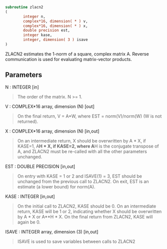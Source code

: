```fortran
subroutine zlacn2
(
        integer n,
        complex*16, dimension( * ) v,
        complex*16, dimension( * ) x,
        double precision est,
        integer kase,
        integer, dimension( 3 ) isave
)
```

ZLACN2 estimates the 1-norm of a square, complex matrix A.
Reverse communication is used for evaluating matrix-vector products.

## Parameters
N : INTEGER [in]
> The order of the matrix.  N >= 1.

V : COMPLEX*16 array, dimension (N) [out]
> On the final return, V = A*W,  where  EST = norm(V)/norm(W)
> (W is not returned).

X : COMPLEX*16 array, dimension (N) [in,out]
> On an intermediate return, X should be overwritten by
> A * X,   if KASE=1,
> A**H * X,  if KASE=2,
> where A**H is the conjugate transpose of A, and ZLACN2 must be
> re-called with all the other parameters unchanged.

EST : DOUBLE PRECISION [in,out]
> On entry with KASE = 1 or 2 and ISAVE(1) = 3, EST should be
> unchanged from the previous call to ZLACN2.
> On exit, EST is an estimate (a lower bound) for norm(A).

KASE : INTEGER [in,out]
> On the initial call to ZLACN2, KASE should be 0.
> On an intermediate return, KASE will be 1 or 2, indicating
> whether X should be overwritten by A * X  or A**H * X.
> On the final return from ZLACN2, KASE will again be 0.

ISAVE : INTEGER array, dimension (3) [in,out]
> ISAVE is used to save variables between calls to ZLACN2
